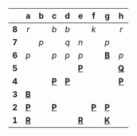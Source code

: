 |     |  a  |  b  |  c  |  d  |  e  |  f  |  g  |  h  |
|:---:|:---:|:---:|:---:|:---:|:---:|:---:|:---:|:---:|
|  **8**  |  _r_  |     |  _b_  |  _b_  |     |  _k_  |     |  _r_  |
|  **7**  |     |  _p_  |     |  _q_  |  _n_  |     |  _p_  |     |
|  **6**  |  _p_  |     |  _p_  |  _p_  |  _p_  |     |  [**B**](http://localhost:8080/api/chess/select?square=g6)  |  _p_  |
|  **5**  |     |     |     |     |  [**P**](http://localhost:8080/api/chess/select?square=e5)  |     |     |  [**Q**](http://localhost:8080/api/chess/select?square=h5)  |
|  **4**  |     |     |  [**P**](http://localhost:8080/api/chess/select?square=c4)  |  [**P**](http://localhost:8080/api/chess/select?square=d4)  |     |     |     |  [**P**](https://github.com/grim-kalman)  |
|  **3**  |  [**B**](http://localhost:8080/api/chess/select?square=a3)  |     |     |     |     |     |     |     |
|  **2**  |  [**P**](https://github.com/grim-kalman)  |     |  [**P**](http://localhost:8080/api/chess/select?square=c2)  |     |     |  [**P**](http://localhost:8080/api/chess/select?square=f2)  |  [**P**](http://localhost:8080/api/chess/select?square=g2)  |     |
|  **1**  |  [**R**](http://localhost:8080/api/chess/select?square=a1)  |     |     |     |  [**R**](http://localhost:8080/api/chess/select?square=e1)  |     |  [**K**](http://localhost:8080/api/chess/select?square=g1)  |     |
